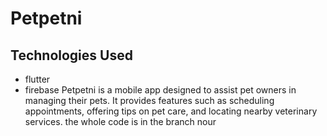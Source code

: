 # Petpetni
## Technologies Used
- flutter
- firebase
Petpetni is a mobile app designed to assist pet owners in managing their pets. It provides features such as scheduling appointments, offering tips on pet care, and locating nearby veterinary services.
the whole code is in the branch nour
